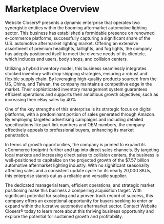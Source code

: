 # Marketplace Overview

Website Closers® presents a dynamic enterprise that operates two synergistic entities within the booming aftermarket automotive lighting sector. This business has established a formidable presence on renowned e-commerce platforms, successfully capturing a significant share of the U.S. automotive aftermarket lighting market. Offering an extensive assortment of premium headlights, taillights, and fog lights, the company has adeptly positioned itself to meet the diverse needs of its clientele, which includes end users, body shops, and collision centers.

Utilizing a hybrid inventory model, this business seamlessly integrates stocked inventory with drop shipping strategies, ensuring a robust and flexible supply chain. By leveraging high-quality products sourced from the US, China, and Taiwan, the company maintains a competitive edge in the market. Their sophisticated inventory management system guarantees efficient operations and supports their ambitious growth objectives, such as increasing their eBay sales by 40%.

One of the key strengths of this enterprise is its strategic focus on digital platforms, with a predominant portion of sales generated through Amazon. By employing targeted advertising campaigns and including detailed specifications like part link numbers and OEM numbers, the company effectively appeals to professional buyers, enhancing its market penetration.

In terms of growth opportunities, the company is primed to expand its eCommerce footprint further and tap into direct sales channels. By targeting local markets and increasing direct sales to collision centers, the business is well-positioned to capitalize on the projected growth of the $7.57 billion automotive aftermarket lighting industry. With no significant seasonality affecting sales and a consistent update cycle for its nearly 20,000 SKUs, this enterprise stands out as a reliable and versatile supplier.

The dedicated managerial team, efficient operations, and strategic market positioning make this business a compelling acquisition target. With significant potential for scaling and a proven track record of success, this company offers an exceptional opportunity for buyers seeking to enter or expand within the lucrative automotive aftermarket sector. Contact Website Closers® today to learn more about this thriving business opportunity and explore the potential for sustained growth and profitability.